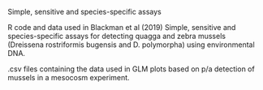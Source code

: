Simple, sensitive and species-specific assays

R code and data used in Blackman et al (2019) Simple, sensitive and species-specific assays for detecting quagga and zebra mussels (Dreissena rostriformis bugensis and D. polymorpha) using environmental DNA.

.csv files containing the data used in GLM plots based on p/a detection of mussels in a mesocosm experiment.


